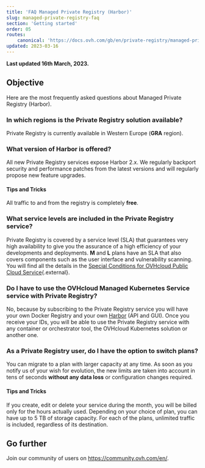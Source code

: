 ```yaml
---
title: 'FAQ Managed Private Registry (Harbor)'
slug: managed-private-registry-faq
section: 'Getting started'
order: 05
routes:
    canonical: 'https://docs.ovh.com/gb/en/private-registry/managed-private-registry-faq/'
updated: 2023-03-16
---
```


**Last updated 16th March, 2023.**

## Objective
Here are the most frequently asked questions about Managed Private Registry (Harbor).

### In which regions is the Private Registry solution available?
Private Registry is currently available in Western Europe (**GRA** region).

### What version of Harbor is offered?
All new Private Registry services expose Harbor 2.x. We regularly backport security and performance patches from the latest versions and will regularly propose new feature upgrades.

#### Tips and Tricks
All traffic to and from the registry is completely **free**.

### What service levels are included in the Private Registry service?
Private Registry is covered by a service level (SLA) that guarantees very high availability to give you the assurance of a high efficiency of your developments and deployments. **M** and **L** plans have an SLA that also covers components such as the user interface and vulnerability scanning. You will find all the details in the [Special Conditions for OVHcloud Public Cloud Service](https://www.ovhcloud.com/pt/terms-and-conditions/contracts/){.external}.

### Do I have to use the OVHcloud Managed Kubernetes Service service with Private Registry?
No, because by subscribing to the Private Registry service you will have your own Docker Registry and your own [Harbor](https://goharbor.io/) (API and GUI). Once you receive your IDs, you will be able to use the Private Registry service with any container or orchestrator tool, the OVHcloud Kubernetes solution or another one.

### As a Private Registry user, do I have the option to switch plans?
You can migrate to a plan with larger capacity at any time. As soon as you notify us of your wish for evolution, the new limits are taken into account in tens of seconds **without any data loss** or configuration changes required.

#### Tips and Tricks
If you create, edit or delete your service during the month, you will be billed only for the hours actually used. Depending on your choice of plan, you can have up to 5 TB of storage capacity. For each of the plans, unlimited traffic is included, regardless of its destination.

## Go further

Join our community of users on <https://community.ovh.com/en/>.
